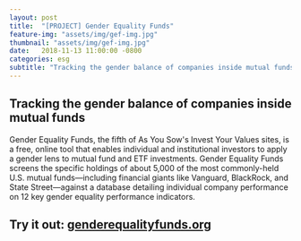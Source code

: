 ```yaml
---
layout: post
title:  "[PROJECT] Gender Equality Funds"
feature-img: "assets/img/gef-img.jpg"
thumbnail: "assets/img/gef-img.jpg"
date:   2018-11-13 11:00:00 -0800
categories: esg
subtitle: "Tracking the gender balance of companies inside mutual funds"
---
```


## Tracking the gender balance of companies inside mutual funds

Gender Equality Funds, the fifth of As You Sow's Invest Your Values sites, is a free, online tool that enables individual and institutional investors to apply a gender lens to mutual fund and ETF investments. Gender Equality Funds screens the specific holdings of about 5,000 of the most commonly-held U.S. mutual funds—including financial giants like Vanguard, BlackRock, and State Street—against a database detailing individual company performance on 12 key gender equality performance indicators. 

## Try it out: [genderequalityfunds.org][gef]

[gef]: https://genderequalityfunds.org
